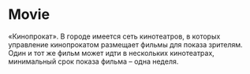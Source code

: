 # Movie
«Кинопрокат». В городе имеется сеть кинотеатров, в которых управление кинопрокатом размещает фильмы для показа зрителям. Один и тот же фильм может идти в нескольких кинотеатрах, минимальный срок показа фильма – одна неделя. 
